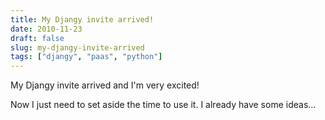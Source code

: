 ```yaml
---
title: My Djangy invite arrived!
date: 2010-11-23
draft: false
slug: my-djangy-invite-arrived
tags: ["djangy", "paas", "python"]
---
```


My Djangy invite arrived and I'm very excited!

Now I just need to set aside the time to use it. I already have some ideas...

